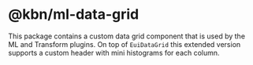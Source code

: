 # @kbn/ml-data-grid

This package contains a custom data grid component that is used by the ML and Transform plugins. On top of `EuiDataGrid` this extended version supports a custom header with mini histograms for each column.
